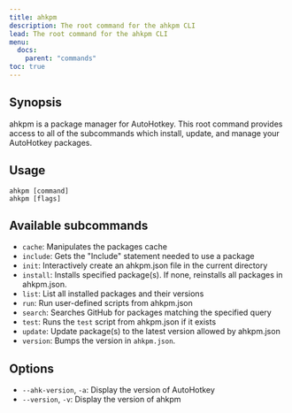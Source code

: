 ```yaml
---
title: ahkpm
description: The root command for the ahkpm CLI
lead: The root command for the ahkpm CLI
menu:
  docs:
    parent: "commands"
toc: true
---
```

## Synopsis

ahkpm is a package manager for AutoHotkey. This root command provides access
to all of the subcommands which install, update, and manage your AutoHotkey
packages.

## Usage

```text
ahkpm [command]
ahkpm [flags]
```

## Available subcommands

- `cache`: Manipulates the packages cache
- `include`: Gets the "Include" statement needed to use a package
- `init`: Interactively create an ahkpm.json file in the current directory
- `install`: Installs specified package(s). If none, reinstalls all packages in ahkpm.json.
- `list`: List all installed packages and their versions
- `run`: Run user-defined scripts from ahkpm.json
- `search`: Searches GitHub for packages matching the specified query
- `test`: Runs the `test` script from ahkpm.json if it exists
- `update`: Update package(s) to the latest version allowed by ahkpm.json
- `version`: Bumps the version in `ahkpm.json`.

## Options

- `--ahk-version`, `-a`: Display the version of AutoHotkey
- `--version`, `-v`: Display the version of ahkpm
